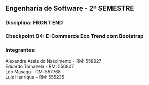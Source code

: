 ## Engenharia de Software - 2º SEMESTRE  
### Disciplina:  FRONT END 
### Checkpoint 04: E-Commerce Eco Trend com Bootstrap  
### Integrantes:  
Alexandre Assis do Nascimento - RM: 558927  
Eduardo Tomazela - RM: 556807  
Léo Masago - RM: 557768  
Luiz Henrique - RM: 555235





